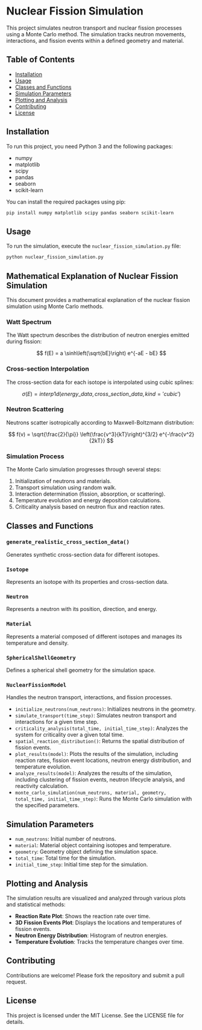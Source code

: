 # Nuclear Fission Simulation

This project simulates neutron transport and nuclear fission processes using a Monte Carlo method. The simulation tracks neutron movements, interactions, and fission events within a defined geometry and material.

## Table of Contents

- [Installation](#installation)
- [Usage](#usage)
- [Classes and Functions](#classes-and-functions)
- [Simulation Parameters](#simulation-parameters)
- [Plotting and Analysis](#plotting-and-analysis)
- [Contributing](#contributing)
- [License](#license)

## Installation

To run this project, you need Python 3 and the following packages:

- numpy
- matplotlib
- scipy
- pandas
- seaborn
- scikit-learn

You can install the required packages using pip:

```bash
pip install numpy matplotlib scipy pandas seaborn scikit-learn
```
## Usage
To run the simulation, execute the `nuclear_fission_simulation.py` file:

```bash
python nuclear_fission_simulation.py
```

## Mathematical Explanation of Nuclear Fission Simulation

This document provides a mathematical explanation of the nuclear fission simulation using Monte Carlo methods.

### Watt Spectrum

The Watt spectrum describes the distribution of neutron energies emitted during fission:

$$ f(E) = a \sinh\left(\sqrt{bE}\right) e^{-aE - bE} $$

### Cross-section Interpolation

The cross-section data for each isotope is interpolated using cubic splines:

$$ σ(E) = interp1d(energy\_data, cross\_section\_data, kind='cubic') $$

### Neutron Scattering

Neutrons scatter isotropically according to Maxwell-Boltzmann distribution:

$$ f(v) = \sqrt{\frac{2}{\pi}} \left(\frac{v^3}{kT}\right)^{3/2} e^{-\frac{v^2}{2kT}} $$

### Simulation Process

The Monte Carlo simulation progresses through several steps:

1. Initialization of neutrons and materials.
2. Transport simulation using random walk.
3. Interaction determination (fission, absorption, or scattering).
4. Temperature evolution and energy deposition calculations.
5. Criticality analysis based on neutron flux and reaction rates.

## Classes and Functions

### `generate_realistic_cross_section_data()`
Generates synthetic cross-section data for different isotopes.

### `Isotope`
Represents an isotope with its properties and cross-section data.

### `Neutron`
Represents a neutron with its position, direction, and energy.

### `Material`
Represents a material composed of different isotopes and manages its temperature and density.

### `SphericalShellGeometry`
Defines a spherical shell geometry for the simulation space.

### `NuclearFissionModel`
Handles the neutron transport, interactions, and fission processes.

- `initialize_neutrons(num_neutrons)`: Initializes neutrons in the geometry.
- `simulate_transport(time_step)`: Simulates neutron transport and interactions for a given time step.
- `criticality_analysis(total_time, initial_time_step)`: Analyzes the system for criticality over a given total time.
- `spatial_reaction_distribution()`: Returns the spatial distribution of fission events.
- `plot_results(model)`: Plots the results of the simulation, including reaction rates, fission event locations, neutron energy distribution, and temperature evolution.
- `analyze_results(model)`: Analyzes the results of the simulation, including clustering of fission events, neutron lifecycle analysis, and reactivity calculation.
- `monte_carlo_simulation(num_neutrons, material, geometry, total_time, initial_time_step)`: Runs the Monte Carlo simulation with the specified parameters.

## Simulation Parameters

- `num_neutrons`: Initial number of neutrons.
- `material`: Material object containing isotopes and temperature.
- `geometry`: Geometry object defining the simulation space.
- `total_time`: Total time for the simulation.
- `initial_time_step`: Initial time step for the simulation.

## Plotting and Analysis

The simulation results are visualized and analyzed through various plots and statistical methods:

- **Reaction Rate Plot**: Shows the reaction rate over time.
- **3D Fission Events Plot**: Displays the locations and temperatures of fission events.
- **Neutron Energy Distribution**: Histogram of neutron energies.
- **Temperature Evolution**: Tracks the temperature changes over time.

## Contributing

Contributions are welcome! Please fork the repository and submit a pull request.

## License

This project is licensed under the MIT License. See the LICENSE file for details.
